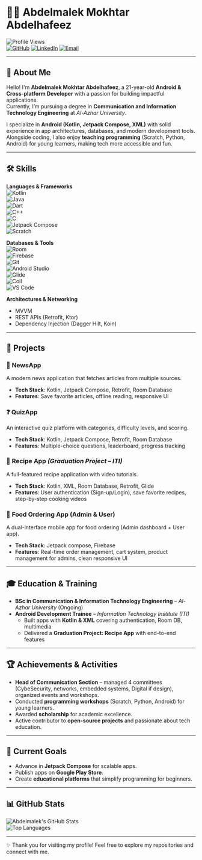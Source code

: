 # 👨‍💻 Abdelmalek Mokhtar Abdelhafeez  

![Profile Views](https://komarev.com/ghpvc/?username=AbdelmalekMokhtar&label=Profile%20Views&color=0e75b6&style=flat)  
[![GitHub](https://img.shields.io/badge/GitHub-AbdelmalekMokhtar-black?logo=github)](https://github.com/AbdelmalekMokhtar)
[![LinkedIn](https://img.shields.io/badge/LinkedIn-Profile-blue?logo=linkedin)](https://www.linkedin.com/in/username/)
[![Email](https://img.shields.io/badge/Email-abdelmalekmokhtar83%40gmail.com-red?logo=gmail)](mailto:abdelmalekmokhtar83@gmail.com)

---

## 🚀 About Me
Hello! I'm **Abdelmalek Mokhtar Abdelhafeez**, a 21-year-old **Android & Cross-platform Developer** with a passion for building impactful applications.  
Currently, I’m pursuing a degree in **Communication and Information Technology Engineering** at *Al-Azhar University*.  

I specialize in **Android (Kotlin, Jetpack Compose, XML)** with solid experience in app architectures, databases, and modern development tools.  
Alongside coding, I also enjoy **teaching programming** (Scratch, Python, Android) for young learners, making tech more accessible and fun.  

---

## 🛠 Skills

**Languages & Frameworks**  
![Kotlin](https://img.shields.io/badge/Kotlin-0095D5?logo=kotlin&logoColor=white)  
![Java](https://img.shields.io/badge/Java-ED8B00?logo=java&logoColor=white)  
![Dart](https://img.shields.io/badge/Dart-0175C2?logo=dart&logoColor=white)  
![C++](https://img.shields.io/badge/C%2B%2B-00599C?logo=c%2B%2B&logoColor=white)  
![C](https://img.shields.io/badge/C-00599C?logo=c&logoColor=white)  
![Jetpack Compose](https://img.shields.io/badge/Jetpack%20Compose-4285F4?logo=android&logoColor=white)  
![Scratch](https://img.shields.io/badge/Scratch-FF7F00?style=for-the-badge&logo=scratch&logoColor=white)


**Databases & Tools**  
![Room](https://img.shields.io/badge/Room%20Database-FF6F00?logo=sqlite&logoColor=white)  
![Firebase](https://img.shields.io/badge/Firebase-FFCA28?logo=firebase&logoColor=black)  
![Git](https://img.shields.io/badge/Git-F05032?logo=git&logoColor=white)  
![Android Studio](https://img.shields.io/badge/Android%20Studio-3DDC84?logo=android-studio&logoColor=white)  
![Glide](https://img.shields.io/badge/Glide-3DDC84?logo=android&logoColor=white)  
![Coil](https://img.shields.io/badge/Coil-4285F4?logo=android&logoColor=white)  
![VS Code](https://img.shields.io/badge/VS%20Code-007ACC?style=for-the-badge&logo=visual-studio-code&logoColor=white)


**Architectures & Networking**  
- MVVM  
- REST APIs (Retrofit, Ktor)  
- Dependency Injection (Dagger Hilt, Koin)  

---

## 📂 Projects  

### 📰 **NewsApp**  
A modern news application that fetches articles from multiple sources.  
- **Tech Stack**: Kotlin, Jetpack Compose, Retrofit, Room Database  
- **Features**: Save favorite articles, offline reading, responsive UI  

### ❓ **QuizApp**  
An interactive quiz platform with categories, difficulty levels, and scoring.  
- **Tech Stack**: Kotlin, Jetpack Compose, Retrofit, Room Database  
- **Features**: Multiple-choice questions, leaderboard, progress tracking  

### 🍲 **Recipe App** *(Graduation Project – ITI)*  
A full-featured recipe application with video tutorials.  
- **Tech Stack**: Kotlin, XML, Room Database, Retrofit, Glide  
- **Features**: User authentication (Sign-up/Login), save favorite recipes, step-by-step cooking videos  

### 🛒 **Food Ordering App (Admin & User)**  
A dual-interface mobile app for food ordering (Admin dashboard + User app).  
- **Tech Stack**: Jetpack compose, Firebase  
- **Features**: Real-time order management, cart system, product management for admins, clean responsive UI  

---

## 🎓 Education & Training  
- **BSc in Communication & Information Technology Engineering** – *Al-Azhar University* (Ongoing)  
- **Android Development Trainee** – *Information Technology Institute (ITI)*  
  - Built apps with **Kotlin & XML** covering authentication, Room DB, multimedia  
  - Delivered a **Graduation Project: Recipe App** with end-to-end features  

---

## 🏆 Achievements & Activities  
- **Head of Communication Section** – managed 4 committees (CybeSecurity, networks, embedded systems, Digital if design), organized events and workshops.  
- Conducted **programming workshops** (Scratch, Python, Android) for young learners.  
- Awarded **scholarship** for academic excellence.  
- Active contributor to **open-source projects** and passionate about tech education.  

---

## 🌱 Current Goals  
- Advance in **Jetpack Compose** for scalable apps.  
- Publish apps on **Google Play Store**.  
- Create **educational platforms** that simplify programming for beginners.  

---

## 📊 GitHub Stats  

![Abdelmalek's GitHub Stats](https://github-readme-stats.vercel.app/api?username=AbdelmalekMokhtar&show_icons=true&theme=radical)  
![Top Languages](https://github-readme-stats.vercel.app/api/top-langs/?username=AbdelmalekMokhtar&layout=compact&theme=radical)  

---

✨ Thank you for visiting my profile! Feel free to explore my repositories and connect with me.  
